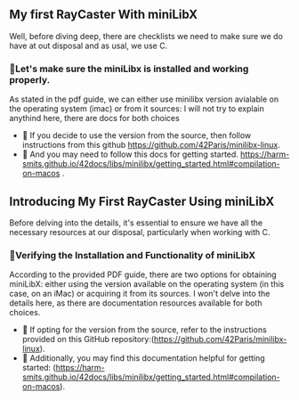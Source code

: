 ## My first RayCaster With miniLibX
Well, before diving deep, there are checklists we need to make sure we do have at out disposal and as usal, we use C.<br>
### 📎Let's make sure the miniLibx is installed and working properly.
As stated in the pdf guide, we can either use minilibx version avialable on the operating system (imac) or from it sources: I will not try to explain anythind here, there are docs for both choices <br>
- 🥇 If you decide to use the version from the source, then follow instructions from this github  https://github.com/42Paris/minilibx-linux.
- 🥈 And you may need to follow this docs for getting started. https://harm-smits.github.io/42docs/libs/minilibx/getting_started.html#compilation-on-macos .



## Introducing My First RayCaster Using miniLibX
Before delving into the details, it's essential to ensure we have all the necessary resources at our disposal, particularly when working with C.<br>
### 📎Verifying the Installation and Functionality of miniLibX
According to the provided PDF guide, there are two options for obtaining miniLibX: either using the version available on the operating system (in this case, on an iMac) or acquiring it from its sources. I won't delve into the details here, as there are documentation resources available for both choices.<br>
- 🥇 If opting for the version from the source, refer to the instructions provided on this GitHub repository:(https://github.com/42Paris/minilibx-linux).
- 🥈 Additionally, you may find this documentation helpful for getting started: (https://harm-smits.github.io/42docs/libs/minilibx/getting_started.html#compilation-on-macos).
